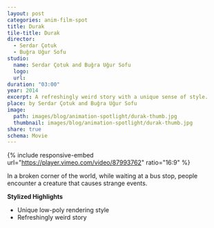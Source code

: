 ```yaml
---
layout: post
categories: anim-film-spot
title: Durak
tile-title: Durak
director:
  - Serdar Çotuk
  - Buğra Uğur Sofu
studio:
  name: Serdar Çotuk and Buğra Uğur Sofu
  logo:
  url:  
duration: "03:00"
year: 2014
excerpt: A refreshingly weird story with a unique sense of style.
place: by Serdar Çotuk and Buğra Uğur Sofu
image:
  path: images/blog/animation-spotlight/durak-thumb.jpg
  thumbnail: images/blog/animation-spotlight/durak-thumb.jpg
share: true
schema: Movie
---
```


{% include responsive-embed url="https://player.vimeo.com/video/87993762" ratio="16:9" %}

In a broken corner of the world, while waiting at a bus stop, people encounter a creature that causes strange events.

**Stylized Highlights**
* Unique low-poly rendering style
* Refreshingly weird story
